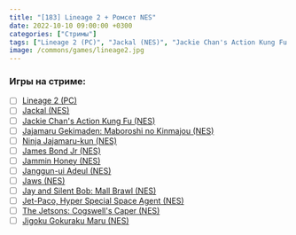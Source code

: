 ```yaml
---
title: "[183] Lineage 2 + Ромсет NES"
date: 2022-10-10 09:00:00 +0300
categories: ["Стримы"]
tags: ["Lineage 2 (PC)", "Jackal (NES)", "Jackie Chan's Action Kung Fu (NES)", "Jajamaru Gekimaden: Maboroshi no Kinmajou (NES)", "Ninja Jajamaru-kun (NES)", "James Bond Jr (NES)", "Jammin Honey (NES)", "Janggun-ui Adeul (NES)", "Jaws (NES)", "Jay and Silent Bob: Mall Brawl (NES)", "Jet-Paco, Hyper Special Space Agent (NES)", "The Jetsons: Cogswell's Caper (NES)", "Jigoku Gokuraku Maru (NES)"]
image: /commons/games/lineage2.jpg
---
```


### Игры на стриме:
+ [ ] [Lineage 2 (PC)](/tags/lineage-2-pc)
+ [ ] [Jackal (NES)](/tags/jackal-nes)
+ [ ] [Jackie Chan's Action Kung Fu (NES)](/tags/jackie-chan-s-action-kung-fu-nes)
+ [ ] [Jajamaru Gekimaden: Maboroshi no Kinmajou (NES)](/tags/jajamaru-gekimaden-maboroshi-no-kinmajou-nes)
+ [ ] [Ninja Jajamaru-kun (NES)](/tags/ninja-jajamaru-kun-nes)
+ [ ] [James Bond Jr (NES)](/tags/james-bond-jr-nes)
+ [ ] [Jammin Honey (NES)](/tags/jammin-honey-nes)
+ [ ] [Janggun-ui Adeul (NES)](/tags/janggun-ui-adeul-nes)
+ [ ] [Jaws (NES)](/tags/jaws-nes)
+ [ ] [Jay and Silent Bob: Mall Brawl (NES)](/tags/jay-and-silent-bob-mall-brawl-nes)
+ [ ] [Jet-Paco, Hyper Special Space Agent (NES)](/tags/jet-paco-hyper-special-space-agent-nes)
+ [ ] [The Jetsons: Cogswell's Caper (NES)](/tags/the-jetsons-cogswell-s-caper-nes)
+ [ ] [Jigoku Gokuraku Maru (NES)](/tags/jigoku-gokuraku-maru-nes)

